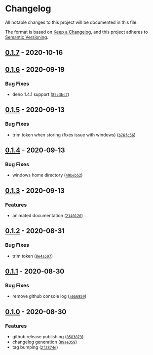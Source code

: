 # Changelog

All notable changes to this project will be documented in this file.

The format is based on [Keep a Changelog], and this project adheres to
[Semantic Versioning].

## [0.1.7] - 2020-10-16

## [0.1.6] - 2020-09-19

### Bug Fixes

- deno 1.4.1 support ([`85c3bc7`])

## [0.1.5] - 2020-09-13

### Bug Fixes

- trim token when storing (fixes issue with windows) ([`b76fc56`])

## [0.1.4] - 2020-09-13

### Bug Fixes

- windows home directory ([`49beb52`])

## [0.1.3] - 2020-09-13

### Features

- animated documentation ([`2140120`])

## [0.1.2] - 2020-08-31

### Bug Fixes

- trim token ([`8e4a507`])

## [0.1.1] - 2020-08-30

### Bug Fixes

- remove github console log ([`a6b6859`])

## [0.1.0] - 2020-08-30

### Features

- github release publishing ([`8583873`])
- changelog generation ([`89ae359`])
- tag bumping ([`2f2874e`])

[keep a changelog]: https://keepachangelog.com/en/1.0.0/
[semantic versioning]: https://semver.org/spec/v2.0.0.html
[0.1.7]: https://github.com/denosaurs/release/compare/0.1.6...0.1.7
[0.1.6]: https://github.com/denosaurs/release/compare/0.1.5...0.1.6
[`85c3bc7`]: https://github.com/denosaurs/release/commit/85c3bc72bba8c59c74f5353980f83c806d0ab36b
[0.1.5]: https://github.com/denosaurs/release/compare/0.1.4...0.1.5
[`b76fc56`]: https://github.com/denosaurs/release/commit/b76fc567a5918a938ed578885beb6cc667bc3a91
[0.1.4]: https://github.com/denosaurs/release/compare/0.1.3...0.1.4
[`49beb52`]: https://github.com/denosaurs/release/commit/49beb522546aaceac3124e033661863f0e3d617e
[0.1.3]: https://github.com/denosaurs/release/compare/0.1.2...0.1.3
[`2140120`]: https://github.com/denosaurs/release/commit/214012013594c5b3831c5a006a22bd5306a13fdd
[0.1.2]: https://github.com/denosaurs/release/compare/0.1.1...0.1.2
[`8e4a507`]: https://github.com/denosaurs/release/commit/8e4a5070af25a568b6a9b8d313edd2fe20cc8882
[0.1.1]: https://github.com/denosaurs/release/compare/0.1.0...0.1.1
[`a6b6859`]: https://github.com/denosaurs/release/commit/a6b685915b06495c798cacb0c58617e9e5dcfbc6
[0.1.0]: https://github.com/denosaurs/release/compare/0.1.0
[`8583873`]: https://github.com/denosaurs/release/commit/85838731e5e9228a49d7d5247cbabd7762b7cc76
[`89ae359`]: https://github.com/denosaurs/release/commit/89ae3595e01f11e4a12aa712b61374dfeabf80ab
[`2f2874e`]: https://github.com/denosaurs/release/commit/2f2874e4eb7365dda87f0ce9d2d7f173aec1ebcf
